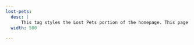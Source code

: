 ```yaml
---
lost-pets:
  desc: |
      This tag styles the Lost Pets portion of the homepage. This page is designed to display images of lost pets in a manner that keeps the image large so that users can better recognize the pets while still being able to scroll over in person.
  width: 500

---
```

